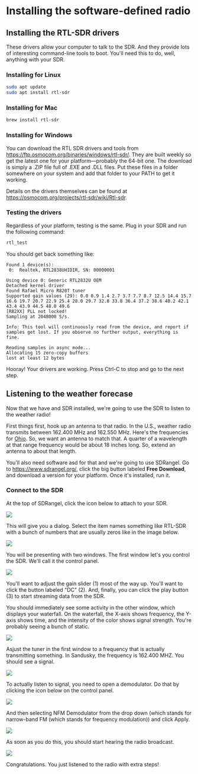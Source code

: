 # Installing the software-defined radio

## Installing the RTL-SDR drivers

These drivers allow your computer to talk to the SDR. And they provide lots of interesting command-line tools to boot. You'll need this to do, well, anything with your SDR.

### Installing for Linux

```bash
sudo apt update
sudo apt install rtl-sdr
```

### Installing for Mac

```bash
brew install rtl-sdr
```

### Installing for Windows

You can download the RTL SDR drivers and tools from https://ftp.osmocom.org/binaries/windows/rtl-sdr/. They are built weekly so get the latest one for your platform—probably the 64-bit one. The download is simply a .ZIP file full of .EXE and .DLL files. Put these files in a folder somewhere on your system and add that folder to your PATH to get it working.

Details on the drivers themselves can be found at https://osmocom.org/projects/rtl-sdr/wiki/Rtl-sdr.

### Testing the drivers

Regardless of your platform, testing is the same. Plug in your SDR and run the following command:

```bash
rtl_test
```

You should get back something like:

```
Found 1 device(s):
 0:  Realtek, RTL2838UHIDIR, SN: 00000001

Using device 0: Generic RTL2832U OEM
Detached kernel driver
Found Rafael Micro R820T tuner
Supported gain values (29): 0.0 0.9 1.4 2.7 3.7 7.7 8.7 12.5 14.4 15.7 16.6 19.7 20.7 22.9 25.4 28.0 29.7 32.8 33.8 36.4 37.2 38.6 40.2 42.1 43.4 43.9 44.5 48.0 49.6
[R82XX] PLL not locked!
Sampling at 2048000 S/s.

Info: This tool will continuously read from the device, and report if
samples get lost. If you observe no further output, everything is fine.

Reading samples in async mode...
Allocating 15 zero-copy buffers
lost at least 12 bytes
```

Hooray! Your drivers are working. Press Ctrl-C to stop and go to the next step.

## Listening to the weather forecase

Now that we have and SDR installed, we're going to use the SDR to listen to the weather radio!

First things first, hook up an antenna to that radio. In the U.S., weather radio transmits between 162.400 MHz and 162.550 MHz. Here's the frequencies for [Ohio](images/ohio-weather-radio-map.png). So, we want an antenna to match that. A quarter of a wavelength at that range frequency would be about 18 inches long. So, extend an antenna to about that length.

You'll also need software asd for that and we're going to use SDRangel. Go to https://www.sdrangel.org/, click the big button labeled **Free Download**, and download a version for your platform. Once it's installed, run it.

### Connect to the SDR

At the top of SDRangel, click the icon below to attach to your SDR.

![](images/sdr-angel-menu-item.png)

This will give you a dialog. Select the item names something like RTL-SDR with a bunch of numbers that are usually zeros like in the image below.

![](images/sdr-angel-selection.png)

You will be presenting with two windows. The first window let's you control the SDR. We'll call it the control panel.

![](images/sdr-angel-tuner.png)

You'll want to adjust the gain slider (1) most of the way up. You'll want to click the button labeled "DC" (2). And, finally, you can click the play button (3) to start streaming data from the SDR.

You should immediately see some activity in the other window, which displays your waterfall. On the waterfall, the X-axis shows frequency, the Y-axis shows time, and the intensity of the color shows signal strength. You're probably seeing a bunch of static.

![](images/sdr-angel-empty-waterfall.png)

Asjust the tuner in the first window to a frequency that is actually transmitting something. In Sandusky, the frequency is 162.400 MHZ. You should see a signal.

![](images/sdr-angel-waterfall.png)

To actually listen to signal, you need to open a demodulator. Do that by clicking the icon below on the control panel.

![](images/sdr-angel-open-demodulator.png)

And then selecting NFM Demodulator from the drop down (which stands for narrow-band FM (which stands for frequency modulation)) and click Apply.

![](images/sdr-angel-nfm.png)

As soon as you do this, you should start hearing the radio broadcast.

![](images/sdr-angel-demodulator.png)

Congratulations. You just listened to the radio with extra steps!
